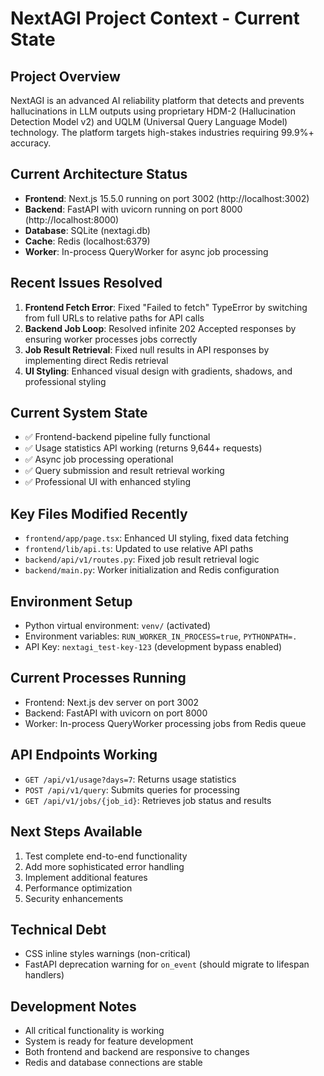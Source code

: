 # NextAGI Project Context - Current State

## Project Overview
NextAGI is an advanced AI reliability platform that detects and prevents hallucinations in LLM outputs using proprietary HDM-2 (Hallucination Detection Model v2) and UQLM (Universal Query Language Model) technology. The platform targets high-stakes industries requiring 99.9%+ accuracy.

## Current Architecture Status
- **Frontend**: Next.js 15.5.0 running on port 3002 (http://localhost:3002)
- **Backend**: FastAPI with uvicorn running on port 8000 (http://localhost:8000)
- **Database**: SQLite (nextagi.db)
- **Cache**: Redis (localhost:6379)
- **Worker**: In-process QueryWorker for async job processing

## Recent Issues Resolved
1. **Frontend Fetch Error**: Fixed "Failed to fetch" TypeError by switching from full URLs to relative paths for API calls
2. **Backend Job Loop**: Resolved infinite 202 Accepted responses by ensuring worker processes jobs correctly
3. **Job Result Retrieval**: Fixed null results in API responses by implementing direct Redis retrieval
4. **UI Styling**: Enhanced visual design with gradients, shadows, and professional styling

## Current System State
- ✅ Frontend-backend pipeline fully functional
- ✅ Usage statistics API working (returns 9,644+ requests)
- ✅ Async job processing operational
- ✅ Query submission and result retrieval working
- ✅ Professional UI with enhanced styling

## Key Files Modified Recently
- `frontend/app/page.tsx`: Enhanced UI styling, fixed data fetching
- `frontend/lib/api.ts`: Updated to use relative API paths
- `backend/api/v1/routes.py`: Fixed job result retrieval logic
- `backend/main.py`: Worker initialization and Redis configuration

## Environment Setup
- Python virtual environment: `venv/` (activated)
- Environment variables: `RUN_WORKER_IN_PROCESS=true`, `PYTHONPATH=.`
- API Key: `nextagi_test-key-123` (development bypass enabled)

## Current Processes Running
- Frontend: Next.js dev server on port 3002
- Backend: FastAPI with uvicorn on port 8000
- Worker: In-process QueryWorker processing jobs from Redis queue

## API Endpoints Working
- `GET /api/v1/usage?days=7`: Returns usage statistics
- `POST /api/v1/query`: Submits queries for processing
- `GET /api/v1/jobs/{job_id}`: Retrieves job status and results

## Next Steps Available
1. Test complete end-to-end functionality
2. Add more sophisticated error handling
3. Implement additional features
4. Performance optimization
5. Security enhancements

## Technical Debt
- CSS inline styles warnings (non-critical)
- FastAPI deprecation warning for `on_event` (should migrate to lifespan handlers)

## Development Notes
- All critical functionality is working
- System is ready for feature development
- Both frontend and backend are responsive to changes
- Redis and database connections are stable

